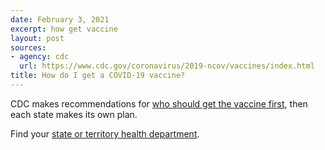 ```yaml
---
date: February 3, 2021
excerpt: how get vaccine
layout: post
sources:
- agency: cdc
  url: https://www.cdc.gov/coronavirus/2019-ncov/vaccines/index.html
title: How do I get a COVID-19 vaccine?
---
```


CDC makes recommendations for [who should get the vaccine first](https://www.cdc.gov/coronavirus/2019-ncov/vaccines/recommendations.html), then each state makes its own plan.
 
Find your [state or territory health department](https://www.cdc.gov/coronavirus/2019-ncov/vaccines/index.html).